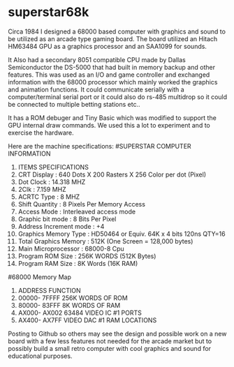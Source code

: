 # superstar68k
Circa 1984 I designed a 68000 based computer with graphics and sound
to be utilized as an arcade type gaming board. The board utilized an
Hitach HM63484 GPU as a graphics processor and an SAA1099 for sounds.

It Also had a secondary 8051 compatible CPU made by Dallas Semiconductor
the DS-5000 that had built in memory backup and other features. This
was used as an I/O and game controller and exchanged information with
the 68000 processor which mainly worked the graphics and animation
functions. It could communicate serially with a computer/terminal 
serial port or it could also do rs-485 multidrop so it could be
connected to multiple betting stations etc..

It has a ROM debuger and Tiny Basic which was modified to support the
GPU internal draw commands. We used this a lot to experiment and to
exercise the hardware.

Here are the machine specifications:
#SUPERSTAR COMPUTER INFORMATION

1. ITEMS                    SPECIFICATIONS
2. CRT Display            : 640 Dots X 200 Rasters X 256 Color per dot (Pixel)
3. Dot Clock              : 14.318 MHZ
4. 2Clk                   : 7.159 MHZ
5. ACRTC Type             : 8 MHZ
6. Shift Quantity         : 8 Pixels Per Memory Access
7. Access Mode            : Interleaved access mode
8. Graphic bit mode       : 8 Bits Per Pixel
9. Address Increment mode : +4
10. Graphics Memory Type : HD50464 or Equiv. 64K x 4 bits 120ns QTY=16
11. Total Graphics Memory : 512K (One Screen = 128,000 bytes)
12. Main Microprocessor : 68000-8 Cpu
13. Program ROM Size : 256K WORDS (512K Bytes)
14. Program RAM Size : 8K Words (16K RAM)

#68000 Memory Map
1. ADDRESS         FUNCTION
2. 00000- 7FFFF   256K WORDS OF ROM
3. 80000- 83FFF   8K WORDS OF RAM
4. AX000- AX002   63484 VIDEO IC #1 PORTS
4. AX400- AX7FF   VIDEO DAC #1 RAM LOCATIONS

Posting to Github so others may see the design and possible work on a new board with a few less features not needed for the arcade market but to possibly build a small retro computer with cool graphics and sound for educational purposes.



